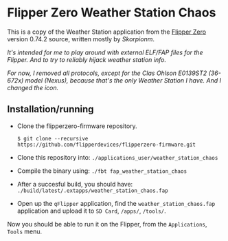 # Flipper Zero Weather Station Chaos

This is a copy of the Weather Station application from the [Flipper
Zero](https://flipperzero.one/) version 0.74.2 source, written mostly by
*Skorpionm*.

*It's intended for me to play around with external ELF/FAP files for the
Flipper. And to try to reliably hijack weather station info.*

*For now, I removed all protocols, except for the Clas Ohlson E0139ST2
(36-672x) model (Nexus), because that's the only Weather Station I
have. And I changed the icon.*

## Installation/running

- Clone the flipperzero-firmware repository.
  ```
  $ git clone --recursive https://github.com/flipperdevices/flipperzero-firmware.git
  ```

- Clone this repository into: `./applications_user/weather_station_chaos`

- Compile the binary using: `./fbt fap_weather_station_chaos`

- After a succesful build, you should have:
  `./build/latest/.extapps/weather_station_chaos.fap`

- Open up the `qFlipper` application, find the
  `weather_station_chaos.fap` application and upload it to `SD Card`,
  `/apps/`, `/tools/`.

Now you should be able to run it on the Flipper, from the
`Applications`, `Tools` menu.
